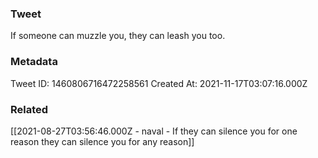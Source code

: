 ### Tweet
If someone can muzzle you, they can leash you too.

### Metadata
Tweet ID: 1460806716472258561
Created At: 2021-11-17T03:07:16.000Z

### Related
[[2021-08-27T03:56:46.000Z - naval - If they can silence you for one reason they can silence you for any reason]]

